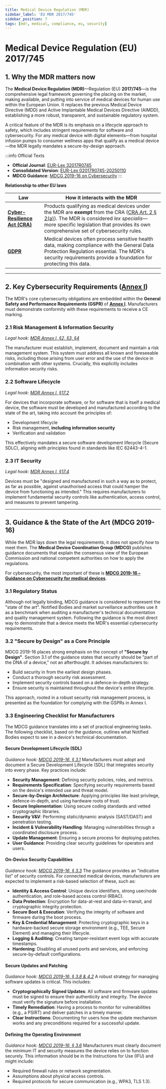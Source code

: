 ```yaml
---
title: Medical Device Regulation (MDR)
sidebar_label: 'EU MDR 2017/745'
sidebar_position: 7
tags: [mdr, medical, compliance, eu, security]
---
```

# Medical Device Regulation (EU) 2017/745

## 1. Why the MDR matters now

The **Medical Device Regulation (MDR)**—Regulation (EU) **2017/745**—is the comprehensive legal framework governing the placing on the market, making available, and putting into service of medical devices for human use within the European Union. It replaces the previous Medical Device Directive (MDD) and Active Implantable Medical Devices Directive (AIMDD), establishing a more robust, transparent, and sustainable regulatory system.

A critical feature of the MDR is its emphasis on a lifecycle approach to safety, which includes stringent requirements for software and cybersecurity. For any medical device with digital elements—from hospital infusion pumps to consumer wellness apps that qualify as a medical device—the MDR legally mandates a secure-by-design approach.

:::info Official Texts
- **Official Journal**: [EUR-Lex 32017R0745][mdr_oj]
- **Consolidated Version**: [EUR-Lex 02017R0745-20250110][mdr_consolidated]
- **MDCG Guidance**: [MDCG 2019-16 on Cybersecurity][mdcg_2019_16]
:::

**Relationship to other EU laws**

| Law | How it interacts with the MDR |
|-----|---------------------------|
| **[Cyber-Resilience Act (CRA)](./cra-overview.md)** | Products qualifying as medical devices under the MDR are **exempt** from the CRA ([CRA Art. 2 § 2(a)][cra_art2]). The MDR is considered *lex specialis*—more specific legislation that provides its own comprehensive set of cybersecurity rules. |
| **[GDPR](https://gdpr-info.eu/)** | Medical devices often process sensitive health data, making compliance with the General Data Protection Regulation essential. The MDR's security requirements provide a foundation for protecting this data. |

---

## 2. Key Cybersecurity Requirements ([Annex I][mdr_annexI])

The MDR's core cybersecurity obligations are embedded within the **General Safety and Performance Requirements (GSPR)** of **[Annex I][mdr_annexI]**. Manufacturers must demonstrate conformity with these requirements to receive a CE marking.

### 2.1 Risk Management & Information Security
*Legal hook: [MDR Annex I, §2, §3, §4][mdr_annexI]*

The manufacturer must establish, implement, document and maintain a risk management system. This system must address all known and foreseeable risks, including those arising from user error and the use of the device in combination with other systems. Crucially, this explicitly includes information security risks.

### 2.2 Software Lifecycle
*Legal hook: [MDR Annex I, §17.2][mdr_annexI]*

For devices that incorporate software, or for software that is itself a medical device, the software must be developed and manufactured according to the state of the art, taking into account the principles of:
- Development lifecycle
- Risk management, **including information security**
- Verification and validation

This effectively mandates a secure software development lifecycle (Secure SDLC), aligning with principles found in standards like IEC 62443-4-1.

### 2.3 IT Security
*Legal hook: [MDR Annex I, §17.4][mdr_annexI]*

Devices must be "designed and manufactured in such a way as to protect, as far as possible, against unauthorised access that could hamper the device from functioning as intended." This requires manufacturers to implement fundamental security controls like authentication, access control, and measures to prevent tampering.

---

## 3. Guidance & the State of the Art (MDCG 2019-16)

While the MDR lays down the legal requirements, it does not specify *how* to meet them. The **Medical Device Coordination Group (MDCG)** publishes guidance documents that explain the consensus view of the European Commission and national competent authorities on how to apply the regulations.

For cybersecurity, the most important of these is **[MDCG 2019-16 – Guidance on Cybersecurity for medical devices][mdcg_2019_16]**.

### 3.1 Regulatory Status

Although not legally binding, MDCG guidance is considered to represent the "state of the art". Notified Bodies and market surveillance authorities use it as a benchmark when auditing a manufacturer's technical documentation and quality management system. Following the guidance is the most direct way to demonstrate that a device meets the MDR's essential cybersecurity requirements.

### 3.2 "Secure by Design" as a Core Principle

MDCG 2019-16 places strong emphasis on the concept of **"Secure by Design"**. Section 3.1 of the guidance states that security should be "part of the DNA of a device," not an afterthought. It advises manufacturers to:
- Build security in from the earliest design phases.
- Conduct a thorough security risk assessment.
- Implement security controls based on a defence-in-depth strategy.
- Ensure security is maintained throughout the device's entire lifecycle.

This approach, rooted in a robust security risk management process, is presented as the foundation for complying with the GSPRs in Annex I.

### 3.3 Engineering Checklist for Manufacturers
The MDCG guidance translates into a set of practical engineering tasks. The following checklist, based on the guidance, outlines what Notified Bodies expect to see in a device's technical documentation.

#### Secure Development Lifecycle (SDL)
*Guidance hook: [MDCG 2019-16, § 3.1][mdcg_2019_16]*
Manufacturers must adopt and document a Secure Development Lifecycle (SDL) that integrates security into every phase. Key practices include:
- **Security Management**: Defining security policies, roles, and metrics.
- **Requirements Specification**: Specifying security requirements based on the device's intended use and threat model.
- **Secure-by-Design Architecture**: Applying principles like least privilege, defence-in-depth, and using hardware roots of trust.
- **Secure Implementation**: Using secure coding standards and vetted cryptographic libraries.
- **Security V&V**: Performing static/dynamic analysis (SAST/DAST) and penetration testing.
- **Incident & Vulnerability Handling**: Managing vulnerabilities through a coordinated disclosure process.
- **Update Management**: Ensuring a secure process for deploying patches.
- **User Guidance**: Providing clear security guidelines for operators and users.

#### On-Device Security Capabilities
*Guidance hook: [MDCG 2019-16, § 3.3][mdcg_2019_16]*
The guidance provides an "indicative list" of security controls. For connected medical devices, manufacturers are expected to implement a risk-based selection of these, such as:
- **Identity & Access Control**: Unique device identifiers, strong user/node authentication, and role-based access control (RBAC).
- **Data Protection**: Encryption for data-at-rest and data-in-transit, and cryptographic integrity protection.
- **Secure Boot & Execution**: Verifying the integrity of software and firmware during the boot process.
- **Key & Credential Management**: Protecting cryptographic keys in a hardware-backed secure storage environment (e.g., TEE, Secure Element) and managing their lifecycle.
- **Logging & Auditing**: Creating tamper-resistant event logs with accurate timestamps.
- **Hardening**: Disabling all unused ports and services, and enforcing secure-by-default configurations.

#### Secure Updates and Patching
*Guidance hook: [MDCG 2019-16, § 3.8 & 4.2][mdcg_2019_16]*
A robust strategy for managing software updates is critical. This includes:
- **Cryptographically Signed Updates**: All software and firmware updates must be signed to ensure their authenticity and integrity. The device must verify the signature before installation.
- **Timely Remediation**: Having a process to monitor for vulnerabilities (e.g., a PSIRT) and deliver patches in a timely manner.
- **Clear Instructions**: Documenting for users how the update mechanism works and any preconditions required for a successful update.

#### Defining the Operating Environment
*Guidance hook: [MDCG 2019-16, § 3.6][mdcg_2019_16]*
Manufacturers must clearly document the minimum IT and security measures the device relies on to function securely. This information should be in the Instructions for Use (IFU) and might include:
- Required firewall rules or network segmentation.
- Assumptions about physical access controls.
- Required protocols for secure communication (e.g., WPA3, TLS 1.3).

<!-- Citations -->
[mdr_oj]: https://eur-lex.europa.eu/legal-content/EN/TXT/HTML/?uri=CELEX:32017R0745 "MDR Official Journal"
[mdr_consolidated]: https://eur-lex.europa.eu/legal-content/EN/TXT/HTML/?uri=CELEX:02017R0745-20250110 "MDR Consolidated Version"
[mdr_annexI]: https://eur-lex.europa.eu/legal-content/EN/TXT/HTML/?uri=CELEX:02017R0745-20250110#anx_I "MDR Annex I – General Safety and Performance Requirements"
[cra_art2]: https://eur-lex.europa.eu/legal-content/EN/TXT/?uri=CELEX:02024R2847-20241120#art_2 "CRA Article 2 – Scope"
[mdcg_2019_16]: https://health.ec.europa.eu/system/files/2020-01/md_mdcg_2019_16_guidance_cybersecurity_en_0.pdf "MDCG 2019-16 – Guidance on Cybersecurity for medical devices" 
